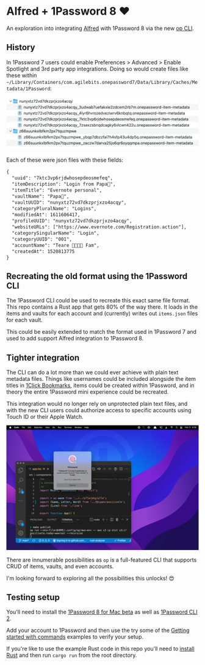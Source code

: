 # Alfred + 1Password 8 ❤️

An exploration into integrating [Alfred](https://www.alfredapp.com) with 1Password 8 via the new [op CLI](https://developer.1password.com/docs/cli).

## History

In 1Password 7 users could enable Preferences > Advanced > Enable Spotlight and 3rd party app integrations. Doing so would create files like these within `~/Library/Containers/com.agilebits.onepassword7/Data/Library/Caches/Metadata/1Password`:

![Created metadata files for items when 3rd-party app integration was enabled](./images/1password-7-metadata.png)

Each of these were json files with these fields:

```
{
  "uuid": "7ktc3vp6rjdwhosepdeosmefeq",
  "itemDescription": "Login from Papa🐻",
  "itemTitle": "Evernote personal",
  "vaultName": "Papa🐻",
  "vaultUUID": "nunyxtz72vd7dkzprjxzo4acqy",
  "categoryPluralName": "Logins",
  "modifiedAt": 1611606417,
  "profileUUID": "nunyxtz72vd7dkzprjxzo4acqy",
  "websiteURLs": ["https://www.evernote.com/Registration.action"],
  "categorySingularName": "Login",
  "categoryUUID": "001",
  "accountName": "Teare 👨‍👩‍👧‍👦 Fam",
  "createdAt": 1520813775
}
```

## Recreating the old format using the 1Password CLI

The 1Password CLI could be used to recreate this exact same file format. This repo contains a Rust app that gets 80% of the way there. It loads in the items and vaults for each account and (currently) writes out `items.json` files for each vault.

This could be easily extended to match the format used in 1Password 7 and used to add support Alfred integration to 1Password 8.

## Tighter integration

The CLI can do a lot more than we could ever achieve with plain text metadata files. Things like usernames could be included alongside the item titles in [1Click Bookmarks](https://www.alfredapp.com/help/features/1password/), items could be created within 1Password, and in theory the entire 1Password mini experience could be recreated.

This integration would no longer rely on unprotected plain text files, and with the new CLI users could authorize access to specific accounts using Touch ID or their Apple Watch.

![VSCode requesting authorization to access 1Password via the CLI with Touch ID](./images/vscode-1password-cli-integration.png)

There are innumerable possibilities as `op` is a full-featured CLI that supports CRUD of items, vaults, and even accounts.

I'm looking forward to exploring all the possibilities this unlocks! 😍


## Testing setup 

You'll need to install the [1Password 8 for Mac beta](http://1password.com/downloads/mac/#beta-downloads) as well as [1Password CLI 2](https://developer.1password.com/docs/cli/get-started). 

Add your account to 1Password and then use the try some of the [Getting started with commands](https://developer.1password.com/docs/cli/get-started-commands) examples to verify your setup. 

If you're like to use the example Rust code in this repo you'll need to [install Rust](https://www.rust-lang.org/tools/install) and then run `cargo run` from the root directory. 
